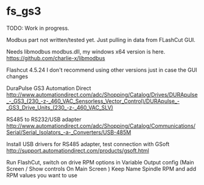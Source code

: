 # fs_gs3
TODO: Work in progress.

Modbus part not written/tested yet. 
Just pulling in data from FLashCut GUI.

Needs libmodbus modbus.dll, my windows x64 version is here.
	https://github.com/charlie-x/libmodbus

Flashcut 4.5.24
	I don't recommend using other versions just in case the GUI changes

DuraPulse GS3 Automation Direct
	http://www.automationdirect.com/adc/Shopping/Catalog/Drives/DURApulse_-_GS3_(230_-z-_460_VAC_Sensorless_Vector_Control)/DURApulse_-_GS3_Drive_Units_(230_-z-_460_VAC_SLV)

RS485 to RS232/USB adapter
	http://www.automationdirect.com/adc/Shopping/Catalog/Communications/Serial/Serial_Isolators_-a-_Converters/USB-485M


Install USB drivers for RS485 adapter, test connection with GSoft
	http://support.automationdirect.com/products/gsoft.html

Run FlashCut, switch on drive RPM options in Variable Output config (Main Screen / Show controls On Main Screen ) Keep Name Spindle RPM and add RPM values you want to use
